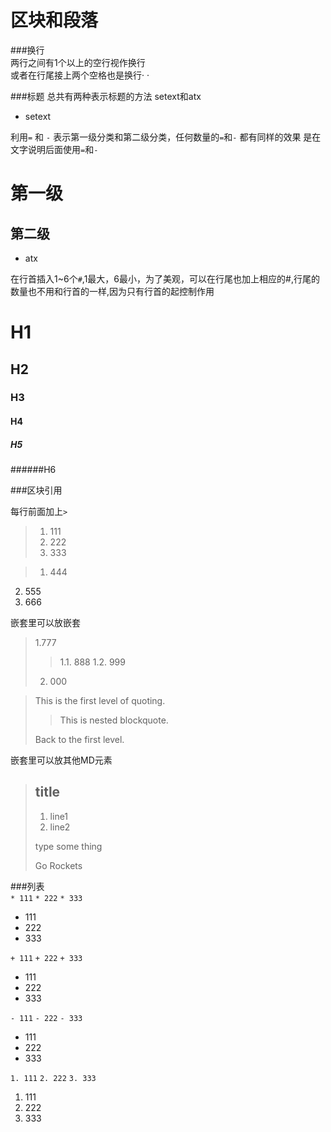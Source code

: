 区块和段落
==============
###换行  
两行之间有1个以上的空行视作换行  
或者在行尾接上两个空格也是换行·  ·  



###标题
总共有两种表示标题的方法 setext和atx

* setext

利用`=` 和 `-` 表示第一级分类和第二级分类，任何数量的`=`和`-` 都有同样的效果
是在文字说明后面使用`=`和`-`


第一级
=================
第二级
--------------

* atx

在行首插入1~6个`#`,1最大，6最小，为了美观，可以在行尾也加上相应的#,行尾的数量也不用和行首的一样,因为只有行首的起控制作用

# H1 #
## H2 ##
### H3 ###
#### H4 ####
##### H5
######H6

###区块引用

每行前面加上`>`
> 1. 111
> 2. 222
> 3. 333

> 1. 444
2. 555
3. 666

嵌套里可以放嵌套
> 1.777
>>  1.1. 888
>>  1.2. 999
> 2. 000


> This is the first level of quoting.
>
> > This is nested blockquote.
>
> Back to the first level.

嵌套里可以放其他MD元素
> ## title
>
> 1. line1
> 2. line2
>
> type some thing
>
> Go Rockets

###列表  
`* 111`
`* 222`
`* 333`

* 111
* 222
* 333

`+ 111`
`+ 222`
`+ 333`

+ 111
+ 222
+ 333

`- 111`
`- 222`
`- 333`

- 111
- 222
- 333

`1. 111`
`2. 222`
`3. 333`

1. 111
2. 222
3. 333
